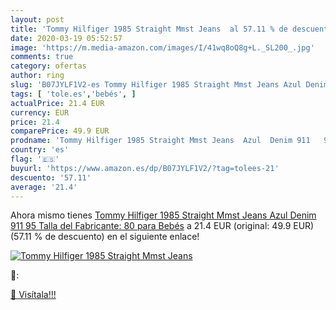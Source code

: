 ```yaml
---
layout: post
title: 'Tommy Hilfiger 1985 Straight Mmst Jeans  al 57.11 % de descuento'
date: 2020-03-19 05:52:57
image: 'https://m.media-amazon.com/images/I/41wq8oQ8g+L._SL200_.jpg'
comments: true
category: ofertas
author: ring
slug: 'B07JYLF1V2-es Tommy Hilfiger 1985 Straight Mmst Jeans Azul Denim 911 95...'
tags: [ 'tole.es','bebés', ]
actualPrice: 21.4 EUR
currency: EUR
price: 21.4
comparePrice: 49.9 EUR
prodname: 'Tommy Hilfiger 1985 Straight Mmst Jeans  Azul  Denim 911   95  Talla del Fabricante: 80  para Bebés'
country: 'es'
flag: '🇪🇸'
buyurl: 'https://www.amazon.es/dp/B07JYLF1V2/?tag=tolees-21'
descuento: '57.11'
average: '21.4'
---
```


Ahora mismo tienes [Tommy Hilfiger 1985 Straight Mmst Jeans  Azul  Denim 911   95  Talla del Fabricante: 80  para Bebés](https://www.amazon.es/dp/B07JYLF1V2/?tag=tolees-21) a 21.4 EUR (original: 49.9 EUR) (57.11 %  de descuento) en el siguiente enlace!

[![Tommy Hilfiger 1985 Straight Mmst Jeans ](https://m.media-amazon.com/images/I/41wq8oQ8g+L._SL200_.jpg)](https://www.amazon.es/dp/B07JYLF1V2/?tag=tolees-21)

🔎:


[🛒 Visítala!!!](https://www.amazon.es/dp/B07JYLF1V2/?tag=tolees-21)
